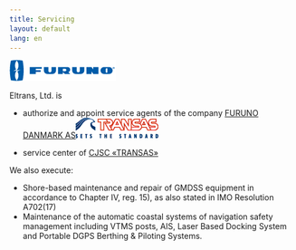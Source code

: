 ```yaml
---
title: Servicing
layout: default
lang: en
---
```

[![](/images/logo_furuno.gif)](http://www.furuno.co.jp/english/)

Eltrans, Ltd. is

*   authorize and appoint service agents
     of the company  [FURUNO DANMARK AS](http://www.furuno.co.jp/english/)[![](/images/logo_transas.gif)](http://www.transas.ru)

*   service center of  [CJSC «TRANSAS»](http://www.transas.ru)

We also execute:

*   Shore-based maintenance and repair of GMDSS equipment in accordance to Chapter IV, reg. 15), as also stated in IMO Resolution A702(17)
*   Maintenance of the automatic coastal systems of navigation safety management including VTMS posts, AIS, Laser Based Docking System and Portable DGPS Berthing & Piloting Systems.

